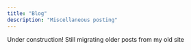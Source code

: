```yaml
---
title: "Blog"
description: "Miscellaneous posting"
---
```


Under construction! Still migrating older posts from my old site